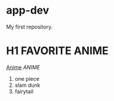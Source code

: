 # app-dev
 My first repository.
 # H1 FAVORITE ANIME
 [Anime](https://www.Anime.com)
 *ANIME*
 1. one piece
 2. slam dunk
 3. fairytail
